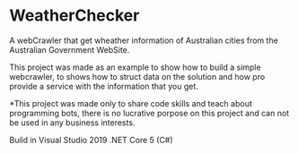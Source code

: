 # WeatherChecker
A webCrawler that get wheather information of Australian cities from the Australian Government WebSite.

This project was made as an example to show how to build a simple webcrawler, to shows how to struct data on the solution and how pro provide a service with the information that you get.

*This project was made only to share code skills and teach about programming bots, there is no lucrative porpose on this project and can not be used in any business interests.

Build in Visual Studio 2019
.NET Core 5 (C#)
